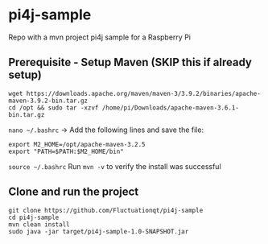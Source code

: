 # pi4j-sample

Repo with a mvn project pi4j sample for a Raspberry Pi

## Prerequisite - Setup Maven (SKIP this if already setup)
```
wget https://downloads.apache.org/maven/maven-3/3.9.2/binaries/apache-maven-3.9.2-bin.tar.gz
cd /opt && sudo tar -xzvf /home/pi/Downloads/apache-maven-3.6.1-bin.tar.gz
```
`nano ~/.bashrc` -> Add the following lines and save the file:
```
export M2_HOME=/opt/apache-maven-3.2.5
export "PATH=$PATH:$M2_HOME/bin"
```
`source ~/.bashrc`
Run `mvn -v` to verify the install was successful

## Clone and run the project

```
git clone https://github.com/Fluctuationqt/pi4j-sample
cd pi4j-sample
mvn clean install
sudo java -jar target/pi4j-sample-1.0-SNAPSHOT.jar
```


